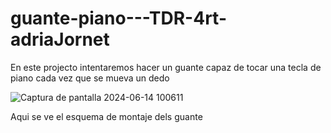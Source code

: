 # guante-piano---TDR-4rt-adriaJornet

En este projecto intentaremos hacer un guante capaz de tocar una tecla de piano
cada vez que se mueva un dedo

![Captura de pantalla 2024-06-14 100611](https://github.com/adriaJornet/guante-piano---TDR-4rt-adriaJ-ikerC-nereidaD-sergui-m/assets/172246205/4a92456b-2589-43f9-9602-490affe4e81a)

Aqui se ve el esquema de montaje dels guante
